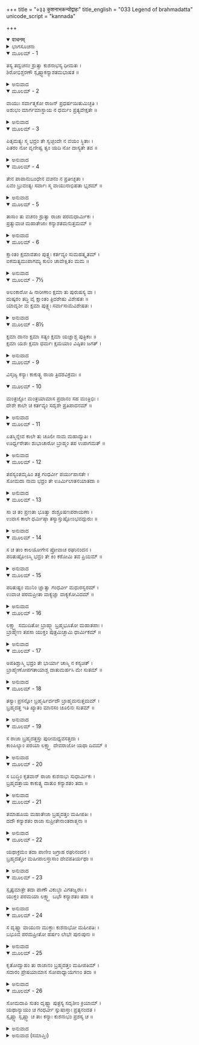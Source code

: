+++
title = "०३३ कुशनाभकन्योद्वाहः"
title_english = "033 Legend of brahmadatta"
unicode_script = "kannada"

+++
<details open><summary>वाचनम्</summary>

<div class="audioEmbed"  caption="श्रीराम-हरिसीताराममूर्ति-घनपाठिभ्यां वचनम्" src="https://archive.org/download/Ramayana-recitation-Sriram-harisItArAmamUrti-Ghanapaati-v2/Kanda_1/Kanda_1_BK-033-Kushanabha_Kanyodvahaha.mp3"></div>
</details>



<details><summary>ಭಾಗಸೂಚನಾ</summary>

ಕುಶನಾಭನು ಕನ್ಯೆಯರಿಗೆ ಧೈರ್ಯಹೇಳಿದುದು, ಕ್ಷಮಾಗುಣದ ಪ್ರಶಂಸೆ, ಬ್ರಹ್ಮದತ್ತನ ಜನ್ಮ, ಅವನೊಡನೆ ಕುಶನಾಭನ ಕನ್ಯೆಯರ ವಿವಾಹ
</details>

<details open><summary>ಮೂಲಮ್ - 1</summary>

ತಸ್ಯ ತದ್ವಚನಂ ಶ್ರುತ್ವಾ ಕುಶನಾಭಸ್ಯ ಧೀಮತಃ ।  
ಶಿರೋಭಿಶ್ಚರಣೌ ಸ್ಪೃಷ್ಟ್ವಾಕನ್ಯಾಶತಮಭಾಷತ ॥
</details>

<details><summary>ಅನುವಾದ</summary>

ಧೀಮಂತನಾದ ಕುಶನಾಭನ ಮಾತನ್ನು ಕೇಳಿ, ಆ ನೂರು ಕನ್ಯೆಯರು ತಂದೆಯ ಚರಣಗಳಲ್ಲಿ ತಲೆಯನ್ನಿಟ್ಟು ಪ್ರಣಾಮಮಾಡಿ ಇಂತೆಂದರು .॥1॥
</details>

<details open><summary>ಮೂಲಮ್ - 2</summary>

ವಾಯುಃ ಸರ್ವಾತ್ಮಕೋ ರಾಜನ್ ಪ್ರಧರ್ಷಯಿತುಮಿಚ್ಛತಿ ।  
ಅಶುಭಂ ಮಾರ್ಗಮಾಸ್ಥಾಯ ನ ಧರ್ಮಂ ಪ್ರತ್ಯವೇಕ್ಷತೇ ॥
</details>

<details><summary>ಅನುವಾದ</summary>

ಮಹಾರಾಜಾ! ಎಲ್ಲೆಡೆ ಸಂಚರಿಸುವ ವಾಯುದೇವನು ಅಶುಭಮಾರ್ಗವನ್ನು ಅವಲಂಬಿಸಿ ಧರ್ಮದೃಷ್ಟಿ ಇಲ್ಲದೆ, ನಮ್ಮನ್ನು ಅವಮಾನಪಡಿಸಲು ಇಚ್ಛಿಸಿದನು.॥2॥
</details>

<details open><summary>ಮೂಲಮ್ - 3</summary>

ಪಿತೃಮತ್ಯಃ ಸ್ಮ ಭದ್ರಂ ತೇ ಸ್ವಚ್ಛಂದೇ ನ ವಯಂ ಸ್ಥಿತಾಃ ।  
ಪಿತರಂ ನೋ ವೃಣೀಷ್ವ ತ್ವಂ ಯದಿ ನೋ ದಾಸ್ಯತೇ ತವ ॥
</details>

<details><summary>ಅನುವಾದ</summary>

ನಾವು ಅವನಲ್ಲಿ ಹೇಳಿದೆವು - ದೇವನೇ! ನಿನಗೆ ಮಂಗಳವಾಗಲಿ. ನಮಗೆ ತಂದೆಯಿರುವರು, ನಾವು ಸ್ವತಂತ್ರರಲ್ಲ. ನೀವು ತಂದೆಯವರ ಬಳಿಗೆ ಹೋಗಿ ಕನ್ಯೆಯನ್ನು ಕೊಡುವಂತೆ ಕೇಳು, ಅವರು ನಮ್ಮನ್ನು ನಿನಗೆ ಒಪ್ಪಿಸಿದರೆ ನಾವು ನಿಮ್ಮನ್ನು ವರಿಸುವೆವು.॥3॥
</details>

<details open><summary>ಮೂಲಮ್ - 4</summary>

ತೇನ ಪಾಪಾನುಬಂಧೇನ ವಚನಂ ನ ಪ್ರತೀಚ್ಛತಾ ।  
ಏವಂ ಬ್ರುವಂತ್ಯಃ ಸರ್ವಾಃ ಸ್ಮ ವಾಯುನಾಭಿಹತಾ ಭೃಶಮ್ ॥
</details>

<details><summary>ಅನುವಾದ</summary>

ಆದರೆ ಅವನ ಮನಸ್ಸು ಪಾಪದಿಂದ ಬಂಧಿತವಾಗಿತ್ತು. ಅವನು ನಮ್ಮ ಮಾತನ್ನು ಒಪ್ಪಿಕೊಳ್ಳಲಿಲ್ಲ. ನಾವೆಲ್ಲರೂ ಹೀಗೆ ಹೇಳುತ್ತಿರುವಾಗಲೂ, ವಾಯುವು ನಿರಪರಾಧಿಗಳಾದ ನಮಗೆ ಈ ಅವಸ್ಥೆಯನ್ನು ಉಂಟುಮಾಡಿದನು.॥4॥
</details>

<details open><summary>ಮೂಲಮ್ - 5</summary>

ತಾಸಾಂ ತು ವಚನಂ ಶ್ರುತ್ವಾ ರಾಜಾ ಪರಮಧಾರ್ಮಿಕಃ ।  
ಪ್ರತ್ಯುವಾಚ ಮಹಾತೇಜಾಃ ಕನ್ಯಾಶತಮನುತ್ತಮಮ್ ॥
</details>

<details><summary>ಅನುವಾದ</summary>

ಕನ್ಯೆಯರ ಮಾತನ್ನು ಕೇಳಿ ಪರಮ ಧಾರ್ಮಿಕ ಮಹಾತೇಜಸ್ವೀ ರಾಜನು ತನ್ನ ಮಕ್ಕಳಲ್ಲಿ ಹೀಗೆ ನುಡಿದನು.॥5॥
</details>

<details open><summary>ಮೂಲಮ್ - 6</summary>

ಕ್ಷಾಂತಂ ಕ್ಷಮಾವತಾಂ ಪುತ್ರ್ಯಃ ಕರ್ತವ್ಯಂ ಸುಮಹತ್ಕೃತಮ್ ।  
ಐಕಮತ್ಯಮುಪಾಗಮ್ಯ ಕುಲಂ ಚಾವೇಕ್ಷಿತಂ ಮಮ ॥
</details>

<details><summary>ಅನುವಾದ</summary>

ಪುತ್ರಿಯರಿರಾ! ಕ್ಷಮಾಶೀಲ ಮಹಾಪುರುಷರು ಮಾಡುವ ಕಾರ್ಯವನ್ನೇ ನೀವೂ ಮಾಡಿರುವಿರಿ. ನಿಮ್ಮಿಂದ ಈ ಮಹತ್ಕಾರ್ಯ ನೆರವೇರಿದಂತಾಯಿತು. ನೀವೆಲ್ಲರೂ ಐಕಮತ್ಯರಾಗಿ ಕುಲಧರ್ಮವನ್ನು ನೆನೆದು, ಕಾಮಕ್ಕೆ ವಶರಾಗದೆ ಮಹತ್ಕಾರ್ಯ ಮಾಡಿರುವಿರಿ.॥6॥
</details>

<details open><summary>ಮೂಲಮ್ - 7½</summary>

ಅಲಂಕಾರೋ ಹಿ ನಾರೀಣಾಂ ಕ್ಷಮಾ ತು ಪುರುಷಸ್ಯ ವಾ ।  
ದುಷ್ಕರಂ ತದ್ಧಿ ವೈ ಕ್ಷಾಂತಂ ತ್ರಿದಶೇಷು ವಿಶೇಷತಃ ॥  
ಯಾದೃಶೀ ವಃ ಕ್ಷಮಾ ಪುತ್ರ್ಯಃ ಸರ್ವಾಸಾಮವಿಶೇಷತಃ ।
</details>

<details><summary>ಅನುವಾದ</summary>

ಸ್ತ್ರೀಯಾಗಿರಲಿ, ಪುರುಷನಾಗಿರಲಿ ಅವರಿಗೆ ಕ್ಷಮೆಯೇ ಭೂಷಣವಾಗಿದೆ. ಪುತ್ರಿಯರಿರಾ! ನಿಮ್ಮೆಲ್ಲರಲ್ಲಿ ಒಂದೇ ರೀತಿಯಾಗಿರುವ ಕ್ಷಮೆ ಇಲ್ಲವೇ ಸಹಿಷ್ಣುತೆ ವಿಶೇಷವಾಗಿ ದೇವತೆಗಳಿಗೂ ದುಷ್ಕರವಾಗಿದೆ.॥7½॥
</details>

<details open><summary>ಮೂಲಮ್ - 8½</summary>

ಕ್ಷಮಾ ದಾನಂ ಕ್ಷಮಾ ಸತ್ಯಂ ಕ್ಷಮಾ ಯಜ್ಞಾಶ್ಚ ಪುತ್ರಿಕಾಃ ॥  
ಕ್ಷಮಾ ಯಶಃ ಕ್ಷಮಾ ಧರ್ಮಃ ಕ್ಷಮಯಾಂ ವಿಷ್ಠಿತಂ ಜಗತ್ ।
</details>

<details><summary>ಅನುವಾದ</summary>

ಪುತ್ರಿಯರೇ! ಕ್ಷಮೆಯೇ ದಾನವಾಗಿದೆ. ಕ್ಷಮೆಯೇ ಸತ್ಯ, ಯಜ್ಞ, ಯಶ, ಧರ್ಮವಾಗಿದೆ. ಕ್ಷಮೆಯ ಮೇಲೆಯೇ ಈ ಜಗತ್ತು ಸ್ಥಿರವಾಗಿದೆ.॥8½॥
</details>

<details open><summary>ಮೂಲಮ್ - 9</summary>

ವಿಸೃಜ್ಯ ಕನ್ಯಾಃ ಕಾಕುತ್ಸ್ಥ ರಾಜಾ ತ್ರಿದಶವಿಕ್ರಮಃ ॥
</details>

<details open><summary>ಮೂಲಮ್ - 10</summary>

ಮಂತ್ರಜ್ಞೋ ಮಂತ್ರಯಾಮಾಸ ಪ್ರದಾನಂ ಸಹ ಮಂತ್ರಿಭಿಃ ।  
ದೇಶೇ ಕಾಲೇ ಚ ಕರ್ತವ್ಯಂ ಸದೃಶೇ ಪ್ರತಿಪಾದನಮ್ ॥
</details>

<details><summary>ಅನುವಾದ</summary>

ಕಾಕುತ್ಸ್ಥನೇ! ದೇವತೆಗಳಂತೆ ಪರಾಕ್ರಮಿಯಾದ ರಾಜಾ ಕುಶನಾಭನು ಕನ್ಯೆಯರಲ್ಲಿ ಹೀಗೆ ಹೇಳಿ ಅವರಿಗೆ ಅಂತಃಪುರಕ್ಕೆ ಹೋಗುವಂತೆ ಆಜ್ಞಾಪಿಸಿದನು. ನಿಷ್ಣಾತರಾದ ಮಂತ್ರಿಗಳೊಂದಿಗೆ ಕುಳಿತು ಕನ್ಯೆಯರ ವಿವಾಹದ ಕುರಿತು ಯಾವ ದೇಶದಲ್ಲಿ ಯಾವಾಗ, ಯಾವ ಸುಯೋಗ್ಯ ವರನೊಂದಿಗೆ ವಿವಾಹ ಮಾಡಬಹುದು ಎಂದು ವಿಚಾರ ವಿಮರ್ಶೆ ಮಾಡಿದನು.॥9-10॥
</details>

<details open><summary>ಮೂಲಮ್ - 11</summary>

ಏತಸ್ಮಿನ್ನೇವ ಕಾಲೇ ತು ಚೂಲೀ ನಾಮ ಮಹಾದ್ಯುತಿಃ ।  
ಊರ್ಧ್ವರೇತಾಃ ಶುಭಾಚಾರೋ ಬ್ರಾಹ್ಮಂ ತಪ ಉಪಾಗಮತ್ ॥
</details>

<details><summary>ಅನುವಾದ</summary>

ಅದೇ ಸಮಯದಲ್ಲಿ ಚೂಲಿ ಎಂಬ ಪ್ರಸಿದ್ಧ ಓರ್ವ ಮಹಾತೇಜಸ್ವೀ, ಸದಾಚಾರಿ, ನೈಷ್ಠಿಕ ಬ್ರಹ್ಮಚಾರಿ ಮುನಿಯು ವೇದೋಕ್ತ ತಪಸ್ಸನ್ನು ಮಾಡುತಿದ್ದನು. (ಅಥವಾ ಬ್ರಹ್ಮಚಿಂತನರೂಪೀ ತಪಸ್ಸಿನಲ್ಲಿ ತೊಡಗಿದ್ದನು.॥11॥
</details>

<details open><summary>ಮೂಲಮ್ - 12</summary>

ತಪಸ್ಯಂತಮೃಷಿಂ ತತ್ರ ಗಂಧರ್ವೀ ಪರ್ಯುಪಾಸತೇ ।  
ಸೋಮದಾ ನಾಮ ಭದ್ರಂ ತೇ ಊರ್ಮಿಲಾತನಯಾತದಾ ॥
</details>

<details><summary>ಅನುವಾದ</summary>

ಶ್ರೀರಾಮಾ! ನಿನಗೆ ಮಂಗಳವಾಗಲೀ. ಆಗ ಒಬ್ಬ ಗಂಧರ್ವಕನ್ಯೆ ಅಲ್ಲಿದ್ದು ಆ ತಪಸ್ವಿಯ ಸೇವೆ ಮಾಡುತ್ತಿದ್ದಳು. ಆಕೆಯು ಊರ್ಮಿಳೆಯ ಪುತ್ರಿಯಾಗಿದ್ದು, ಆಕೆಯ ಹೆಸರು ಸೋಮದಾ ಎಂದಿತ್ತು.॥12॥
</details>

<details open><summary>ಮೂಲಮ್ - 13</summary>

ಸಾ ಚ ತಂ ಪ್ರಣತಾ ಭೂತ್ವಾ ಶುಶ್ರೂಷಣಪರಾಯಣಾ ।  
ಉವಾಸ ಕಾಲೇ ಧರ್ಮಿಷ್ಠಾ ತಸ್ಯಾಸ್ತುಷ್ಟೋಽಭವದ್ಗುರುಃ ॥
</details>

<details><summary>ಅನುವಾದ</summary>

ಆಕೆಯು ಪ್ರತಿನಿತ್ಯ ಮುನಿಯನ್ನು ನಮಸ್ಕರಿಸುತ್ತಾ ಅವರ ಸೇವೆಯಲ್ಲಿ ತೊಡಗಿದ್ದಳು. ಧರ್ಮದಲ್ಲಿ ನೆಲೆಯಾಗಿದ್ದು, ಸಮಯಕ್ಕೆ ಸರಿಯಾಗಿ ಸೇವೆ ಮಾಡುತ್ತಾ ಇರುವಾಗ ಆಕೆಯ ಮೇಲೆ ಗೌರವಶಾಲಿ ಮುನಿಯು ಸಂತುಷ್ಟರಾದರು.॥13॥
</details>

<details open><summary>ಮೂಲಮ್ - 14</summary>

ಸ ಚ ತಾಂ ಕಾಲಯೋಗೇನ ಪ್ರೋವಾಚ ರಘುನಂದನ ।  
ಪರಿತುಷ್ಟೋಽಸ್ಮಿ ಭದ್ರಂ ತೇ ಕಿಂ ಕರೋಮಿ ತವ ಪ್ರಿಯಮ್ ॥
</details>

<details><summary>ಅನುವಾದ</summary>

ರಘುನಂದನ! ಶುಭಸಮಯ ಬಂದಾಗ ಗಂಧರ್ವಕನ್ಯೆಯಲ್ಲಿ ಚೂಲಿ ಹೇಳಿದರು - ಶುಭಾಂಗಳೇ! ನಿನಗೆ ಮಂಗಳವಾಗಲೀ. ನಾನು ನಿನ್ನ ಮೇಲೆ ಪರಮ ಸಂತುಷ್ಟನಾಗಿರುವೆನು. ನಿನಗೆ ಪ್ರಿಯವಾದ ಯಾವ ಕಾರ್ಯವನ್ನು ಮಾಡಲೀ, ತಿಳಿಸು.॥14॥
</details>

<details open><summary>ಮೂಲಮ್ - 15</summary>

ಪರಿತುಷ್ಟಂ ಮುನಿಂ ಜ್ಞಾತ್ವಾ ಗಂಧರ್ವೀ ಮಧುರಸ್ವರಮ್ ।  
ಉವಾಚ ಪರಮಪ್ರೀತಾ ವಾಕ್ಯಜ್ಞಾ ವಾಕ್ಯಕೋವಿದಮ್ ॥
</details>

<details><summary>ಅನುವಾದ</summary>

ಮುನಿಯು ಸಂತುಷ್ಟವಾಗಿರುವುದನ್ನು ನೋಡಿ ಗಂಧರ್ವ ಕನ್ಯೆಯು ಸಂತೋಷಗೊಂಡಳು. ಮಾತಿನ ಕಲೆಯನ್ನು ಬಲ್ಲ ಆಕೆಯು ವಾಣಿಯ ಮರ್ಮಜ್ಞರಾದ ಮುನಿಯಲ್ಲಿ ಮಧುರವಾಗಿ ಇಂತೆಂದಳು.॥15॥
</details>

<details open><summary>ಮೂಲಮ್ - 16</summary>

ಲಕ್ಷ್ಮ್ಯಾ ಸಮುದಿತೋ ಬ್ರಾಹ್ಮ್ಯಾ ಬ್ರಹ್ಮಭೂತೋ ಮಹಾತಪಾಃ ।  
ಬ್ರಾಹ್ಮೇಣ ತಪಸಾ ಯುಕ್ತಂ ಪುತ್ರಮಿಚ್ಛಾಮಿ ಧಾರ್ಮಿಕಮ್ ॥
</details>

<details><summary>ಅನುವಾದ</summary>

ಮಹರ್ಷಿಗಳೇ! ತಾವು ಬ್ರಹ್ಮತೇಜದಿಂದ ಸಂಪನ್ನರಾಗಿ ಬ್ರಹ್ಮಸ್ವರೂಪರಾಗಿರುವಿರಿ. ಆದ್ದರಿಂದ ತಾವು ಮಹಾತಪಸ್ವಿಗಳಾಗಿದ್ದೀರಿ. ನಾನು ನಿಮ್ಮಿಂದ ಬ್ರಹನಿಷ್ಠನಾದ, ಪರಮಧಾರ್ಮಿಕನಾದ ಪುತ್ರನನ್ನು ಬಯಸುತ್ತಿರುವೆನು.॥16॥
</details>

<details open><summary>ಮೂಲಮ್ - 17</summary>

ಅಪತಿಶ್ಚಾಸ್ಮಿ ಭದ್ರಂ ತೇ ಭಾರ್ಯಾ ಚಾಸ್ಮಿ ನ ಕಸ್ಯಚಿತ್ ।  
ಬ್ರಾಹ್ಮೇಣೋಪಗತಾಯಾಶ್ಚ ದಾತುಮರ್ಹಸಿ ಮೇ ಸುತಮ್ ॥
</details>

<details><summary>ಅನುವಾದ</summary>

ಮುನಿಯೇ! ನಿಮಗೆ ಶುಭವಾಗಲಿ. ನನಗೆ ಯಾರೂ ಪತಿಯಿಲ್ಲ. ನಾನು ಮದುವೆಯೇ ಆಗಿಲ್ಲ ಹಾಗೂ ಆಗುವುದೂ ಇಲ್ಲ. ನಾನು ನಿಮ್ಮ ಸೇವೆಗೆ ಬಂದಿರುವೆನು. ನೀವು ತಮ್ಮ ತಪಃಶಕ್ತಿಯಿಂದ ನನಗೆ ಪುತ್ರನನ್ನು ಕರುಣಿಸಿರಿ.॥17॥
</details>

<details open><summary>ಮೂಲಮ್ - 18</summary>

ತಸ್ಯಾಃ ಪ್ರಸನ್ನೋ ಬ್ರಹ್ಮರ್ಷಿರ್ದದೌ ಬ್ರಾಹ್ಮಮನುತ್ತಮಮ್ ।  
ಬ್ರಹ್ಮದತ್ತ ಇತಿ ಖ್ಯಾತಂ ಮಾನಸಂ ಚೂಲಿನಃ ಸುತಮ್ ॥
</details>

<details><summary>ಅನುವಾದ</summary>

ಆ ಗಂಧರ್ವಕನ್ಯೆಯ ಸೇವೆಯಿಂದ ಸಂತುಷ್ಟರಾದ ಬ್ರಹ್ಮರ್ಷಿ ಚೂಲಿಯು ಆಕೆಗೆ ಪರಮೋತ್ತಮ ಬ್ರಹ್ಮತಪಸ್ಸಿನಿಂದ ಸಂಪನ್ನನಾದ ಪುತ್ರನನ್ನು ಕರುಣಿಸಿದನು. ಅವನು ಅವರ ಮಾನಸಿಕ ಸಂಕಲ್ಪದಿಂದ ಪ್ರಕಟನಾದ ಮಾನಸ ಪುತ್ರನಾಗಿದ್ದನು. ಅವನ ಹೆಸರು ‘ಬ್ರಹ್ಮದತ್ತ’ ಎಂದಿತ್ತ.॥18॥
</details>

<details open><summary>ಮೂಲಮ್ - 19</summary>

ಸ ರಾಜಾ ಬ್ರಹ್ಮದತ್ತಸ್ತು ಪುರೀಮಧ್ಯವಸತ್ತದಾ ।  
ಕಾಂಪಿಲ್ಯಾಂ ಪರಯಾ ಲಕ್ಷ್ಮ್ಯಾ ದೇವರಾಜೋ ಯಥಾ ದಿವಮ್ ॥
</details>

<details><summary>ಅನುವಾದ</summary>

(ಕುಶನಾಭನಲ್ಲಿ ಕನ್ಯೆಯರ ವಿವಾಹದ ವಿಚಾರ ನಡೆಯುತ್ತಿತ್ತು) ಆ ಸಮಯದಲ್ಲಿ ರಾಜಾಬ್ರಹ್ಮದತ್ತನು ಉತ್ತಮ ಲಕ್ಷ್ಮಿಸಂಪನ್ನನಾಗಿ ‘ಕಾಂಪಿಲ್ಯ’ ಎಂಬ ನಗರದಲ್ಲಿ ಸ್ವರ್ಗದ ಅಮರಾವತಿಯಲ್ಲಿ ದೇವೇಂದ್ರನು ಇರುವಂತೆಯೇ ವಾಸಿಸುತ್ತಿದ್ದನು.॥19॥
</details>

<details open><summary>ಮೂಲಮ್ - 20</summary>

ಸ ಬುದ್ಧಿಂ ಕೃತವಾನ್ ರಾಜಾ ಕುಶನಾಭಃ ಸುಧಾರ್ಮಿಕಃ ।  
ಬ್ರಹ್ಮದತ್ತಾಯ ಕಾಕುತ್ಸ್ಥ ದಾತುಂ ಕನ್ಯಾಶತಂ ತದಾ ॥
</details>

<details><summary>ಅನುವಾದ</summary>

ಎಲೈ ಕಾಕುತ್ಸ್ಥನೇ! ಆಗ ಪರಮ ಧಾರ್ಮಿಕ ರಾಜಾ ಕುಶನಾಭನು ಬ್ರಹ್ಮದತ್ತನೊಂದಿಗೆ ತನ್ನ ನೂರು ಮಂದಿ ಕನ್ಯೆಯರನ್ನು ವಿವಾಹಮಾಡಿ ಕೊಡಲು ನಿಶ್ಚಯಿಸಿದನು.॥20॥
</details>

<details open><summary>ಮೂಲಮ್ - 21</summary>

ತಮಾಹೂಯ ಮಹಾತೇಜಾ ಬ್ರಹ್ಮದತ್ತಂ ಮಹೀಪತಿಃ ।  
ದದೌ ಕನ್ಯಾಶತಂ ರಾಜಾ ಸುಪ್ರೀತೇನಾಂತರಾತ್ಮನಾ ॥
</details>

<details><summary>ಅನುವಾದ</summary>

ಮಹಾತೇಜಸ್ವೀ ಭೂಪಾಲ ರಾಜಾ ಕುಶನಾಭನು ಬ್ರಹ್ಮದತ್ತನನ್ನು ಕರೆದು ಅತ್ಯಂತ ಸಂತೋಷ ಚಿತ್ತದಿಂದ ಅವರಿಗೆ ನೂರು ಕನ್ಯೆಯರನ್ನು ಒಪ್ಪಿಸಿದನು.॥21॥
</details>

<details open><summary>ಮೂಲಮ್ - 22</summary>

ಯಥಾಕ್ರಮಂ ತದಾ ಪಾಣೀಂ ಜಗ್ರಾಹ ರಘುನಂದನ ।  
ಬ್ರಹ್ಮದತ್ತೋ ಮಹೀಪಾಲಸ್ತಾಸಾಂ ದೇವಪತಿರ್ಯಥಾ ॥
</details>

<details><summary>ಅನುವಾದ</summary>

ರಘುನಂದನ! ಆಗ ದೇವೇಂದ್ರನಂತೆ ತೇಜಸ್ವೀ ಪೃಥ್ವಿಪತಿ ಬ್ರಹ್ಮದತ್ತನು ಕ್ರಮವಾಗಿ ಆ ಎಲ್ಲ ಕನ್ಯೆಯರ ಪಾಣಿಗ್ರಹಣವನ್ನು ಮಾಡಿದನು.॥22॥
</details>

<details open><summary>ಮೂಲಮ್ - 23</summary>

ಸ್ಪೃಷ್ಟಮಾತ್ರೇ ತದಾ ಪಾಣೌ ವಿಕುಬ್ಜಾ ವಿಗತಜ್ವರಾಃ ।  
ಯುಕ್ತಂ ಪರಮಯಾ ಲಕ್ಷ್ಮ್ಯಾ ಬಭೌ ಕನ್ಯಾಶತಂ ತದಾ ॥
</details>

<details><summary>ಅನುವಾದ</summary>

ವಿವಾಹ ಕಾಲದಲ್ಲಿ ಬ್ರಹ್ಮದತ್ತನು ಪಾಣಿಗ್ರಹಣ ಮಾಡಿದಾಕ್ಷಣ ಅವರೆಲ್ಲರೂ ಕುಬ್ಜತ್ವದೋಷದಿಂದ ರಹಿತ, ನಿರೋಗಿ ಹಾಗೂ ಉತ್ತಮ ಶೋಭಾಸಂಪನ್ನರಾದರು.॥23॥
</details>

<details open><summary>ಮೂಲಮ್ - 24</summary>

ಸ ದೃಷ್ಟ್ವಾ ವಾಯುನಾ ಮುಕ್ತಾಃ ಕುಶನಾಭೋ ಮಹೀಪತಿಃ ।  
ಬಭೂವ ಪರಮಪ್ರೀತೋ ಹರ್ಷಂ ಲೇಭೇ ಪುನಃಪುನಃ ॥
</details>

<details><summary>ಅನುವಾದ</summary>

ವಾತರೋಗದ ರೂಪದಲ್ಲಿ ಬಂದಿರುವ ವಾಯುದೇವರು ಆ ಕನ್ಯೆಯರನ್ನು ಬಿಟ್ಟುಬಿಟ್ಟನು. ಇದನ್ನು ನೋಡಿದ ಪೃಥ್ವೀಪತಿ ಕುಶನಾಭರಾಜನು ಬಹಳ ಸಂತೋಷಗೊಂಡು ಪದೇ-ಪದೇ ಹರ್ಷಿತನಾಗುತ್ತಿದ್ದನು.॥24॥
</details>

<details open><summary>ಮೂಲಮ್ - 25</summary>

ಕೃತೋದ್ವಾಹಂ ತು ರಾಜಾನಂ ಬ್ರಹ್ಮದತ್ತಂ ಮಹೀಪತಿಮ್ ।  
ಸದಾರಂ ಪ್ರೇಷಯಾಮಾಸ ಸೋಪಾಧ್ಯಾಯಗಣಂ ತದಾ ॥
</details>

<details><summary>ಅನುವಾದ</summary>

ಭೂಪಾಲ ರಾಜಾ ಬ್ರಹ್ಮದತ್ತನ ವಿವಾಹಕಾರ್ಯ ನೆರವೇರಿದಾಗ ಮಹಾರಾಜಾ ಕುಶನಾಭನು ಪತ್ನಿಯರ ಸಹಿತ ಪುರೋಹಿತರೊಂದಿಗೆ ಬ್ರಹ್ಮದತ್ತನನ್ನು ಆದರದಿಂದ ಬೀಳ್ಕೊಟ್ಟನು.॥25॥
</details>

<details open><summary>ಮೂಲಮ್ - 26</summary>

ಸೋಮದಾಪಿ ಸುತಂ ದೃಷ್ಟ್ವಾ ಪುತ್ರಸ್ಯ ಸದೃಶೀಂ ಕ್ರಿಯಾಮ್ ।  
ಯಥಾನ್ಯಾಯಂ ಚ ಗಂಧರ್ವೀ ಸ್ನುಷಾಸ್ತಾಃ ಪ್ರತ್ಯನಂದತ ।  
ಸ್ಪೃಷ್ಟ್ವಾ ಸ್ಪೃಷ್ಟ್ವಾ ಚ ತಾಃ ಕನ್ಯಾಃ ಕುಶನಾಭಂ ಪ್ರಶಸ್ಯ ಚ ॥
</details>

<details><summary>ಅನುವಾದ</summary>

ಗಂಧರ್ವೀ ಸೋಮದೆಯು ತನ್ನ ಪುತ್ರನನ್ನು ಹಾಗೂ ಅವನ ಯೋಗ್ಯವಿವಾಹ ಸಂಬಂಧ ನೋಡಿ ತನ್ನ ಆ ಸೊಸೆಯರನ್ನು ಯಥೋಚಿತವಾಗಿ ಅಭಿನಂದಿಸಿದಳು. ಆಕೆಯು ಒಬ್ಬೊಬ್ಬರಾಗಿ ಎಲ್ಲ ರಾಜಕನ್ಯೆಯರನ್ನು ಆಲಂಗಿಸಿ ಮಹಾ ರಾಜಾಕುಶನಾಭನನ್ನು ಹೊಗಳುತ್ತಾ ಅಲ್ಲಿಂದ ಹೊರಟಳು.॥26॥
</details>

<details><summary>ಅನುವಾದ (ಸಮಾಪ್ತಿಃ)</summary>

ವಾಲ್ಮೀಕಿ ವಿರಚಿತ ಆರ್ಷ ರಾಮಾಯಣ ಆದಿಕಾವ್ಯದ ಬಾಲಕಾಂಡದಲ್ಲಿ ಮೂವತ್ತಮೂರನೆಯ ಸರ್ಗ ಪೂರ್ಣವಾಯಿತು. ॥33॥
</details>
